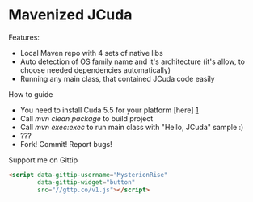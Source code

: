 Mavenized JCuda
============

Features:

* Local Maven repo with 4 sets of native libs
* Auto detection of OS family name and it's architecture (it's allow, to choose needed dependencies automatically)
* Running any main class, that contained JCuda code easily

How to guide

* You need to install Cuda 5.5 for your platform [here] [1]
* Call _mvn clean package_ to build project
* Call _mvn exec:exec_ to run main class with "Hello, JCuda" sample :)
* ???
* Fork! Commit! Report bugs!

Support me on Gittip

```html
<script data-gittip-username="MysterionRise"
        data-gittip-widget="button"
        src="//gttp.co/v1.js"></script>
```

[1]: https://developer.nvidia.com/cuda-downloads       "here"